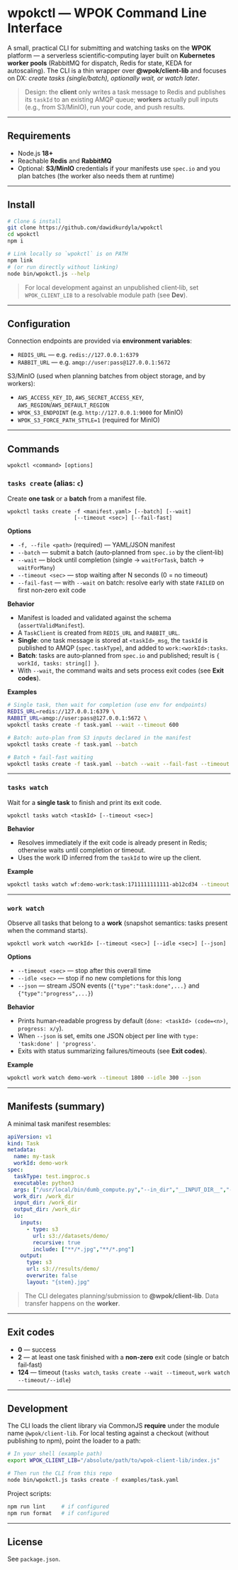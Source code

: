 # wpokctl — WPOK Command Line Interface

A small, practical CLI for submitting and watching tasks on the **WPOK** platform — a serverless scientific‑computing layer built on **Kubernetes worker pools** (RabbitMQ for dispatch, Redis for state, KEDA for autoscaling). The CLI is a thin wrapper over **@wpok/client-lib** and focuses on DX: *create tasks (single/batch), optionally wait, or watch later*.

> Design: the **client** only writes a task message to Redis and publishes its `taskId` to an existing AMQP queue; **workers** actually pull inputs (e.g., from S3/MinIO), run your code, and push results.

---

## Requirements

* Node.js **18+**
* Reachable **Redis** and **RabbitMQ**
* Optional: **S3/MinIO** credentials if your manifests use `spec.io` and you plan batches (the worker also needs them at runtime)

---

## Install

```bash
# Clone & install
git clone https://github.com/dawidkurdyla/wpokctl
cd wpokctl
npm i

# Link locally so `wpokctl` is on PATH
npm link
# (or run directly without linking)
node bin/wpokctl.js --help
```

> For local development against an unpublished client‑lib, set `WPOK_CLIENT_LIB` to a resolvable module path (see **Dev**).

---

## Configuration

Connection endpoints are provided via **environment variables**:

* `REDIS_URL`  — e.g. `redis://127.0.0.1:6379`
* `RABBIT_URL` — e.g. `amqp://user:pass@127.0.0.1:5672`

S3/MinIO (used when planning batches from object storage, and by workers):

* `AWS_ACCESS_KEY_ID`, `AWS_SECRET_ACCESS_KEY`, `AWS_REGION`/`AWS_DEFAULT_REGION`
* `WPOK_S3_ENDPOINT` (e.g. `http://127.0.0.1:9000` for MinIO)
* `WPOK_S3_FORCE_PATH_STYLE=1` (required for MinIO)

---

## Commands

```
wpokctl <command> [options]
```

### `tasks create` (alias: `c`)

Create **one task** or a **batch** from a manifest file.

```
wpokctl tasks create -f <manifest.yaml> [--batch] [--wait]
                     [--timeout <sec>] [--fail-fast]
```

**Options**

* `-f, --file <path>` (required) — YAML/JSON manifest
* `--batch` — submit a batch (auto‑planned from `spec.io` by the client‑lib)
* `--wait` — block until completion (single → `waitForTask`, batch → `waitForMany`)
* `--timeout <sec>` — stop waiting after N seconds (0 = no timeout)
* `--fail-fast` — with `--wait` on batch: resolve early with state `FAILED` on first non‑zero exit code

**Behavior**

* Manifest is loaded and validated against the schema (`assertValidManifest`).
* A `TaskClient` is created from `REDIS_URL` and `RABBIT_URL`.
* **Single**: one task message is stored at `<taskId>_msg`, the `taskId` is published to AMQP (`spec.taskType`), and added to `work:<workId>:tasks`.
* **Batch**: tasks are auto‑planned from `spec.io` and published; result is `{ workId, tasks: string[] }`.
* With `--wait`, the command waits and sets process exit codes (see **Exit codes**).

**Examples**

```bash
# Single task, then wait for completion (use env for endpoints)
REDIS_URL=redis://127.0.0.1:6379 \
RABBIT_URL=amqp://user:pass@127.0.0.1:5672 \
wpokctl tasks create -f task.yaml --wait --timeout 600

# Batch: auto‑plan from S3 inputs declared in the manifest
wpokctl tasks create -f task.yaml --batch

# Batch + fail‑fast waiting
wpokctl tasks create -f task.yaml --batch --wait --fail-fast --timeout 1800
```

---

### `tasks watch`

Wait for a **single task** to finish and print its exit code.

```
wpokctl tasks watch <taskId> [--timeout <sec>]
```

**Behavior**

* Resolves immediately if the exit code is already present in Redis; otherwise waits until completion or timeout.
* Uses the work ID inferred from the `taskId` to wire up the client.

**Example**

```bash
wpokctl tasks watch wf:demo-work:task:1711111111111-ab12cd34 --timeout 120
```

---

### `work watch`

Observe all tasks that belong to a **work** (snapshot semantics: tasks present when the command starts).

```
wpokctl work watch <workId> [--timeout <sec>] [--idle <sec>] [--json]
```

**Options**

* `--timeout <sec>` — stop after this overall time
* `--idle <sec>` — stop if no new completions for this long
* `--json` — stream JSON events (`{"type":"task:done",...}` and `{"type":"progress",...}`)

**Behavior**

* Prints human‑readable progress by default (`done: <taskId> (code=<n>)`, `progress: x/y`).
* When `--json` is set, emits one JSON object per line with `type: 'task:done' | 'progress'`.
* Exits with status summarizing failures/timeouts (see **Exit codes**).

**Example**

```bash
wpokctl work watch demo-work --timeout 1800 --idle 300 --json
```

---

## Manifests (summary)

A minimal task manifest resembles:

```yaml
apiVersion: v1
kind: Task
metadata:
  name: my-task
  workId: demo-work
spec:
  taskType: test.imgproc.s
  executable: python3
  args: ["/usr/local/bin/dumb_compute.py","--in_dir","__INPUT_DIR__","--out_dir","__OUTPUT_DIR__"]
  work_dir: /work_dir
  input_dir: /work_dir
  output_dir: /work_dir
  io:
    inputs:
      - type: s3
        url: s3://datasets/demo/
        recursive: true
        include: ["**/*.jpg","**/*.png"]
    output:
      type: s3
      url: s3://results/demo/
      overwrite: false
      layout: "{stem}.jpg"
```

> The CLI delegates planning/submission to **@wpok/client-lib**. Data transfer happens on the **worker**.

---

## Exit codes

* **0** — success
* **2** — at least one task finished with a **non‑zero** exit code (single or batch fail‑fast)
* **124** — timeout (`tasks watch`, `tasks create --wait --timeout`, `work watch --timeout/--idle`)

---

## Development

The CLI loads the client library via CommonJS **require** under the module name `@wpok/client-lib`. For local testing against a checkout (without publishing to npm), point the loader to a path:

```bash
# In your shell (example path)
export WPOK_CLIENT_LIB="/absolute/path/to/wpok-client-lib/index.js"

# Then run the CLI from this repo
node bin/wpokctl.js tasks create -f examples/task.yaml
```

Project scripts:

```bash
npm run lint     # if configured
npm run format   # if configured
```

---

## License

See `package.json`.

